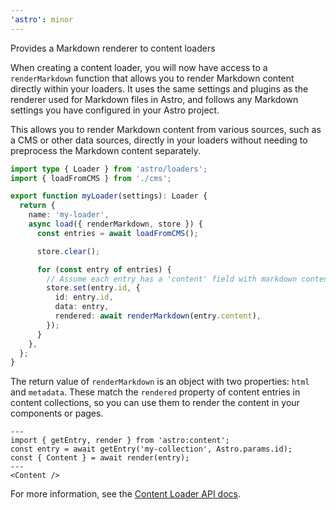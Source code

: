 ```yaml
---
'astro': minor
---
```


Provides a Markdown renderer to content loaders

When creating a content loader, you will now have access to a `renderMarkdown` function that allows you to render Markdown content directly within your loaders. It uses the same settings and plugins as the renderer used for Markdown files in Astro, and follows any Markdown settings you have configured in your Astro project.

This allows you to render Markdown content from various sources, such as a CMS or other data sources, directly in your loaders without needing to preprocess the Markdown content separately.

```ts
import type { Loader } from 'astro/loaders';
import { loadFromCMS } from './cms';

export function myLoader(settings): Loader {
  return {
    name: 'my-loader',
    async load({ renderMarkdown, store }) {
      const entries = await loadFromCMS();

      store.clear();

      for (const entry of entries) {
        // Assume each entry has a 'content' field with markdown content
        store.set(entry.id, {
          id: entry.id,
          data: entry,
          rendered: await renderMarkdown(entry.content),
        });
      }
    },
  };
}
```

The return value of `renderMarkdown` is an object with two properties: `html` and `metadata`. These match the `rendered` property of content entries in content collections, so you can use them to render the content in your components or pages.

```astro
---
import { getEntry, render } from 'astro:content';
const entry = await getEntry('my-collection', Astro.params.id);
const { Content } = await render(entry);
---
<Content />
```

For more information, see the [Content Loader API docs](https://docs.astro.build/en/reference/content-loader-reference/#rendermarkdown).
